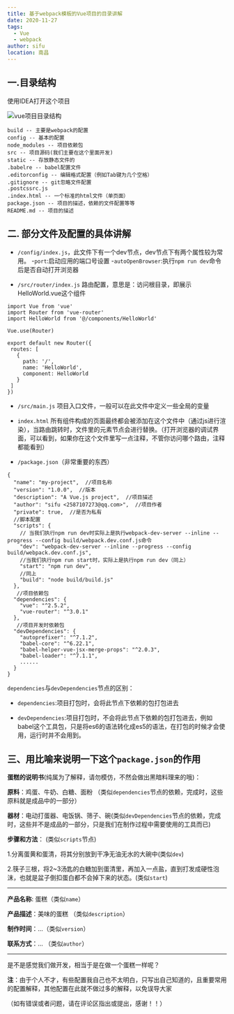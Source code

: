 ```yaml
---
title: 基于webpack模板的Vue项目的目录讲解
date: 2020-11-27
tags: 
  - Vue
  - webpack
author: sifu
location: 南昌
---
```


## 一.目录结构
使用IDEA打开这个项目

![vue项目目录结构](http://upload-images.jianshu.io/upload_images/5011280-3893187b174c062f.png?imageMogr2/auto-orient/strip%7CimageView2/2/w/1240)

```
build -- 主要是webpack的配置
config -- 基本的配置
node_modules -- 项目依赖包
src -- 项目源码(我们主要在这个里面开发)
static -- 存放静态文件的
.babelre -- babel配置文件
.editorconfig -- 编辑格式配置（例如Tab键为几个空格）
.gitignore -- git忽略文件配置
.postcssrc.js
.index.html -- 一个标准的html文件（单页面）
package.json -- 项目的描述，依赖的文件配置等等
README.md -- 项目的描述
```
## 二. 部分文件及配置的具体讲解
- `/config/index.js`，此文件下有一个dev节点，dev节点下有两个属性较为常用。
-`port`:启动应用的端口号设置
-`autoOpenBrowser`:执行`npm run dev`命令后是否自动打开浏览器

- `/src/router/index.js`
路由配置，意思是：访问根目录，即展示HelloWorld.vue这个组件
 ```
import Vue from 'vue'
import Router from 'vue-router'
import HelloWorld from '@/components/HelloWorld'

Vue.use(Router)

export default new Router({
  routes: [
    {
      path: '/',
      name: 'HelloWorld',
      component: HelloWorld
    }
  ]
})

```
- `/src/main.js` 项目入口文件，一般可以在此文件中定义一些全局的变量

- `index.html` 所有组件构成的页面最终都会被添加在这个文件中（通过js进行渲染），当路由跳转时，文件里的元素节点会进行替换。（打开浏览器的调试界面，可以看到，如果你在这个文件里写一点注释，不管你访问哪个路由，注释都能看到）

- `/package.json`（非常重要的东西）
```
{
  "name": "my-project",  //项目名称
  "version": "1.0.0",  //版本
  "description": "A Vue.js project",  //项目描述
  "author": "sifu <2587107273@qq.com>",  //项目作者
  "private": true,  //是否为私有
  //脚本配置
  "scripts": {
    // 当我们执行npm run dev时实际上是执行webpack-dev-server --inline --progress --config build/webpack.dev.conf.js命令
    "dev": "webpack-dev-server --inline --progress --config build/webpack.dev.conf.js",
    //当我们执行npm run start时，实际上是执行npm run dev（同上）
    "start": "npm run dev",
    //同上
    "build": "node build/build.js"
  },
   //项目依赖包
  "dependencies": {
    "vue": "^2.5.2",
    "vue-router": "^3.0.1"
  },
   //项目开发时依赖包
  "devDependencies": {
    "autoprefixer": "^7.1.2",
    "babel-core": "^6.22.1",
    "babel-helper-vue-jsx-merge-props": "^2.0.3",
    "babel-loader": "^7.1.1",
    ......
  }
}
```

`dependencies`与`devDependencies`节点的区别：
- `dependencies`:项目打包时，会将此节点下依赖的包打包进去

- `devDependencies`:项目打包时，不会将此节点下依赖的包打包进去，例如babel这个工具包，只是将es6的语法转化成es5的语法，在打包的时候才会使用，运行时并不会用到。

## 三、用比喻来说明一下这个`package.json`的作用
**蛋糕的说明书**(纯属为了解释，请勿模仿，不然会做出黑暗料理来的哦)：

**原料**：鸡蛋、牛奶、白糖、面粉 （类似`dependencies`节点的依赖，完成时，这些原料就是成品中的一部分）

**器材**：电动打蛋器、电饭锅、筛子、碗(类似`devDependencies`节点的依赖，完成时，这些并不是成品的一部分，只是我们在制作过程中需要使用的工具而已)

**步骤和方法**： (类似`scripts`节点)

1.分离蛋黄和蛋清，将其分别放到干净无油无水的大碗中(类似`dev`)

2.筷子三根，将2~3汤匙的白糖加到蛋清里，再加入一点盐，直到打发成硬性泡沫，也就是盆子倒扣蛋白都不会掉下来的状态。(类似`start`)

-----

**产品名称**: 蛋糕（类似`name`）

**产品描述**：美味的蛋糕 （类似`description`）

**制作时间**：...（类似`version`）

**联系方式**：... （类似`author`）

-----

是不是感觉我们做开发，相当于是在做一个蛋糕一样呢？

**注**：由于个人不才，有些配置我自己也不太明白，只写出自己知道的，且重要常用的配置解释，其他配置在此就不做过多的解释，以免误导大家

（如有错误或者问题，请在评论区指出或提出，感谢！！）

<Vssue :title="$title" />
